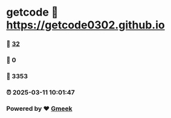 # getcode :link: https://getcode0302.github.io 
### :page_facing_up: [32](https://getcode0302.github.io/tag.html) 
### :speech_balloon: 0 
### :hibiscus: 3353 
### :alarm_clock: 2025-03-11 10:01:47 
### Powered by :heart: [Gmeek](https://github.com/Meekdai/Gmeek)
